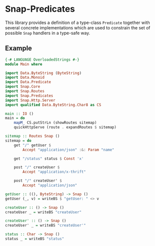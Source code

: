 Snap-Predicates
===============

This library provides a definition of a type-class `Predicate`
together with several concrete implementations which are used to
constrain the set of possible `Snap` handlers in a type-safe
way.

Example
-------

```haskell
{-# LANGUAGE OverloadedStrings #-}
module Main where

import Data.ByteString (ByteString)
import Data.Monoid
import Data.Predicate
import Snap.Core
import Snap.Routes
import Snap.Predicates
import Snap.Http.Server
import qualified Data.ByteString.Char8 as CS

main :: IO ()
main = do
    mapM_ CS.putStrLn (showRoutes sitemap)
    quickHttpServe (route . expandRoutes $ sitemap)

sitemap :: Routes Snap ()
sitemap = do
    get "/" getUser $
        Accept "application/json" :&: Param "name"

    get "/status" status $ Const 'x'

    post "/" createUser $
        Accept "application/x-thrift"

    post "/" createUser' $
        Accept "application/json"

getUser :: ((), ByteString) -> Snap ()
getUser (_, v) = writeBS $ "getUser: " <> v

createUser :: () -> Snap ()
createUser _ = writeBS "createUser"

createUser' :: () -> Snap ()
createUser' _ = writeBS "createUser'"

status :: Char -> Snap ()
status _ = writeBS "status"
```
